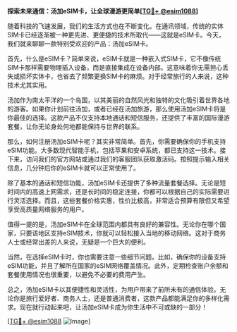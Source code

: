 **探索未来通信：汤加eSIM卡，让全球漫游更简单[[TG💪+ @esim1088](https://t.me/s/esim1088)]**

随着科技的飞速发展，我们的生活方式也在不断变化。在通讯领域，传统的实体SIM卡已经逐渐被一种更先进、更便捷的技术所取代——这就是eSIM卡。今天，我们就来聊聊一款特别受欢迎的产品：汤加eSIM卡。

首先，什么是eSIM卡？简单来说，eSIM卡就是一种嵌入式SIM卡，它不像传统SIM卡那样需要物理插入设备，而是直接集成在设备内部。这意味着你无需担心丢失或损坏实体卡，也省去了频繁更换SIM卡的麻烦。对于经常旅行的人来说，这种技术尤其实用。

汤加作为南太平洋的一个岛国，以其美丽的自然风光和独特的文化吸引着世界各地的游客。如果你计划前往汤加，或者已经在汤加旅游，那么使用汤加eSIM卡将是你最佳的选择。这款产品不仅支持本地通话和短信服务，还提供了丰富的国际漫游套餐，让你无论身处何地都能保持与世界的联系。

那么，如何注册汤加eSIM卡呢？其实非常简单。首先，你需要确保你的手机支持eSIM功能。大多数现代智能手机，包括苹果和安卓系统，都已支持这一技术。接下来，访问我们的官方网站或通过我们的客服团队获取激活码。按照提示输入相关信息，几分钟后你的eSIM卡就可以正常使用了。

除了基本的通话和短信功能，汤加eSIM卡还提供了多种流量套餐选择。无论是短时间内的高速上网需求，还是长时间的稳定连接，你都可以根据自己的实际需要进行灵活选择。而且，这些套餐价格实惠，性价比极高，非常适合预算有限但又希望享受高质量网络服务的用户。

值得一提的是，汤加eSIM卡在全球范围内都具有良好的兼容性。无论你在哪个国家，只要该地区支持eSIM技术，你就可以轻松接入当地的移动网络。这对于商务人士或经常出差的人来说，无疑是一个巨大的便利。

当然，在选择eSIM卡时，你也需要注意一些细节问题。比如，确保你的设备支持eSIM功能，并且了解所在国家的eSIM网络覆盖情况。此外，定期检查账户余额和套餐使用情况也很重要，以避免不必要的费用产生。

总之，汤加eSIM卡以其便捷性和灵活性，为用户带来了前所未有的通信体验。无论你是旅行爱好者、商务人士，还是普通消费者，这款产品都能满足你的多样化需求。现在就行动起来吧，让汤加eSIM卡成为你生活中不可或缺的一部分！

[[TG💪+ @esim1088](https://t.me/s/esim1088) ![Image](https://i.postimg.cc/4NQfJmqS/Snipaste-2025-05-13-00-14-12.png)]